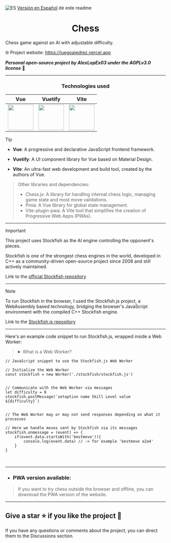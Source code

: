 ![ES](https://flagcdn.com/w20/es.png) [Versión en Español](https://github.com/AlexLopEx03/MaestroAjedrez/blob/main/README.en.md) de este readme

<div align="center">
  <h1>Chess</h1>
</div>

Chess game against an AI with adjustable difficulty.

🌐 Project website: https://juegoajedrez.vercel.app

***Personal open-source project by AlexLopEx03 under the AGPLv3.0 license*** 📜

---
<div align="center">
  
### Technologies used

| Vue | Vuetify | Vite |
|-----|---------|------|
| <img src="https://upload.wikimedia.org/wikipedia/commons/9/95/Vue.js_Logo_2.svg" width="80"/> | <img src="https://cdn.vuetifyjs.com/docs/images/brand-kit/v-logo.svg" width="80"/> | <img src="https://upload.wikimedia.org/wikipedia/commons/f/f1/Vitejs-logo.svg" width="80"/> |

</div>

> [!TIP]
>
> - **Vue**: A progressive and declarative JavaScript frontend framework.
> 
> - **Vuetify**: A UI component library for Vue based on Material Design.
>
> - **Vite**: An ultra-fast web development and build tool, created by the authors of Vue.

> Other libraries and dependencies:
> - Chess.js: A library for handling internal chess logic, managing game state and most move validations.
> - Pinia: A Vue library for global state management.
> - Vite-plugin-pwa: A Vite tool that simplifies the creation of Progressive Web Apps (PWAs).

---

> [!IMPORTANT]
> This project uses Stockfish as the AI engine controlling the opponent's pieces. 
> 
> Stockfish is one of the strongest chess engines in the world, developed in C++ as a community-driven open-source project since 2008 and still actively maintained.
> 
> Link to the [official Stockfish repository](https://github.com/official-stockfish/Stockfish)

---

> [!NOTE]
> To run Stockfish in the browser, I used the Stockfish.js project, a WebAssembly based technology, bridging the browser's JavaScript environment with the compiled C++ Stockfish engine.
>
> Link to the [Stockfish.js repository](https://github.com/lichess-org/stockfish.js)

---

Here's an example code snippet to run Stockfish.js, wrapped inside a Web Worker:

> <details>
> <summary>
>   What is a Web Worker?
> </summary>
> A Web Worker is a JavaScript feature that allows tasks to run in the background in the browser, parallel to the main web thread.
>
> They are mainly used for intensive processing without negatively impacting web performance or blocking the user interface. 
>
> </details>

```Js
// JavaScript snippet to use the Stockfish.js Web Worker

// Initialize the Web Worker
const stockfish = new Worker('./stockfish/stockfish.js')


// Communicate with the Web Worker via messages
let difficulty = 8
stockfish.postMessage(`setoption name Skill Level value ${difficulty}`)


// The Web Worker may or may not send responses depending on what it processes

// Here we handle moves sent by Stockfish via its messages
stockfish.onmessage = (event) => {
    if(event.data.startsWith('bestmove')){
        console.log(event.data) // -> for example 'bestmove a2a4'
    }
}
```
<br>

---

- ### PWA version available:

> If you want to try chess outside the browser and offline, you can download the PWA version of the website.

---

## Give a star ⭐ if you like the project 🙏
If you have any questions or comments about the project, you can direct them to the Discussions section.
